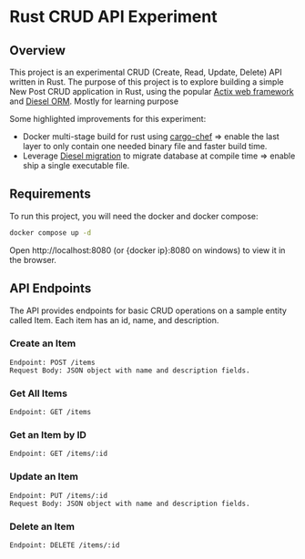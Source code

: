 # Rust CRUD API Experiment

## Overview

This project is an experimental CRUD (Create, Read, Update, Delete) API written in Rust. The purpose of this project is to explore building a simple New Post CRUD application in Rust, using the popular [Actix web framework](https://github.com/actix/actix-web) and [Diesel ORM](https://github.com/diesel-rs/diesel).
Mostly for learning purpose

Some highlighted improvements for this experiment:

* Docker multi-stage build for rust using [cargo-chef](https://github.com/LukeMathWalker/cargo-chef) => enable the last layer to only contain one needed binary file and faster build time.
* Leverage [Diesel migration](https://docs.rs/diesel_migrations/latest/diesel_migrations/macro.embed_migrations.html) to migrate database at compile time => enable ship a single executable file.

## Requirements

To run this project, you will need the docker and docker compose:

```bash
docker compose up -d
```

Open http://localhost:8080 (or {docker ip}:8080 on windows) to view it in the browser.


## API Endpoints

The API provides endpoints for basic CRUD operations on a sample entity called Item. Each item has an id, name, and description.

### Create an Item

```
Endpoint: POST /items
Request Body: JSON object with name and description fields.
```

### Get All Items

```
Endpoint: GET /items
```

### Get an Item by ID

```
Endpoint: GET /items/:id
```

### Update an Item

```
Endpoint: PUT /items/:id
Request Body: JSON object with name and description fields.
```

### Delete an Item

```
Endpoint: DELETE /items/:id
```
